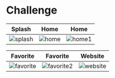 # Challenge

| Splash | Home | Home |
| ------------- | ------------- | ------------- |
| ![splash](https://github.com/arif-cloud/Challenge-UniversitiesApp/assets/73065590/a0549436-5729-4f33-9a14-37e36572160d) | ![home](https://github.com/arif-cloud/Challenge-UniversitiesApp/assets/73065590/b97c5133-744b-4f71-8c34-aff03cb24bbd) | ![home1](https://github.com/arif-cloud/Challenge-UniversitiesApp/assets/73065590/a0789ba1-f001-409e-934c-358da7f93041) |  | 

| Favorite | Favorite | Website |
| ------------- | ------------- | ------------- |
| ![favorite](https://github.com/arif-cloud/Challenge-UniversitiesApp/assets/73065590/1b1828dd-15b8-4052-a028-fba49b90e077) | ![favorite2](https://github.com/arif-cloud/Challenge-UniversitiesApp/assets/73065590/b7ebfc86-04ee-4f1d-9a11-ab6ead1b9a86) | ![website](https://github.com/arif-cloud/Challenge-UniversitiesApp/assets/73065590/dae9ac3a-b418-4a4b-8607-f46f5b2d478f) |
